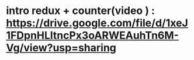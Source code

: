 # intro redux + counter(video )   : https://drive.google.com/file/d/1xeJ1FDpnHLltncPx3oARWEAuhTn6M-Vg/view?usp=sharing

